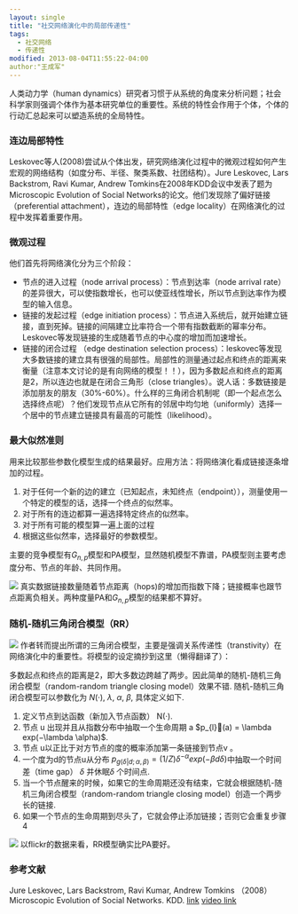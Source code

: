 ```yaml
---
layout: single
title: "社交网络演化中的局部传递性"
tags:
  - 社交网络
  - 传递性
modified: 2013-08-04T11:55:22-04:00
author:"王成军"
---
```

人类动力学（human dynamics）研究者习惯于从系统的角度来分析问题；社会科学家则强调个体作为基本研究单位的重要性。系统的特性会作用于个体，个体的行动汇总起来可以塑造系统的全局特性。


### 连边局部特性

Leskovec等人(2008)尝试从个体出发，研究网络演化过程中的微观过程如何产生宏观的网络结构（如度分布、半径、聚类系数、社团结构）。Jure Leskovec, Lars Backstrom, Ravi Kumar, Andrew Tomkins在2008年KDD会议中发表了题为Microscopic Evolution of Social Networks的论文。他们发现除了偏好链接（preferential attachment），连边的局部特性（edge locality）在网络演化的过程中发挥着重要作用。

### 微观过程
他们首先将网络演化分为三个阶段：

- 节点的进入过程（node arrival process）：节点到达率（node arrival rate）的差异很大，可以使指数增长，也可以使亚线性增长，所以节点到达率作为模型的输入信息。
- 链接的发起过程（edge initiation process）：节点进入系统后，就开始建立链接，直到死掉。链接的间隔建立比率符合一个带有指数截断的幂率分布。Leskovec等发现链接的生成随着节点的中心度的增加而加速增长。
- 链接的闭合过程 （edge destination selection process）：leskovec等发现大多数链接的建立具有很强的局部性。局部性的测量通过起点和终点的距离来衡量（注意本文讨论的是有向网络的模型！！），因为多数起点和终点的距离是2，所以连边也就是在闭合三角形（close triangles）。说人话：多数链接是添加朋友的朋友（30%-60%）。什么样的三角闭合机制呢（即一个起点怎么选择终点呢）？他们发现节点从它所有的邻居中均匀地（uniformly）选择一个居中的节点建立链接具有最高的可能性（likelihood）。

### 最大似然准则
用来比较那些参数化模型生成的结果最好。应用方法：将网络演化看成链接逐条增加的过程。

1. 对于任何一个新的边的建立（已知起点，未知终点（endpoint）），测量使用一个特定的模型的话，选择一个终点的似然率。
2. 对于所有的连边都算一遍选择特定终点的似然率。
3. 对于所有可能的模型算一遍上面的过程
4. 根据这些似然率，选择最好的参数模型。

主要的竞争模型有$G_{n, p}$模型和PA模型，显然随机模型不靠谱，PA模型则主要考虑度分布、节点的年龄、共同作用。

![](http://chengjun.qiniudn.com/edges_leskovec.PNG)
真实数据链接数量随着节点距离（hops)的增加而指数下降；链接概率也跟节点距离负相关。两种度量PA和$G_{n, p}$模型的结果都不算好。

### 随机-随机三角闭合模型（RR）
![](http://chengjun.qiniudn.com/triangle-closing.PNG)
作者转而提出所谓的三角闭合模型，主要是强调关系传递性（transtivity）在网络演化中的重要性。将模型的设定摘抄到这里（懒得翻译了）：

多数起点和终点的距离是2，即大多数边跨越了两步。因此简单的随机-随机三角闭合模型（random-random triangle closing model）效果不错. 随机-随机三角闭合模型可以参数化为 $N(·)$, $\lambda$, $\alpha$, $\beta$, 具体定义如下.

1. 定义节点到达函数（新加入节点函数） N(·).
2. 节点 u 出现并且从指数分布中抽取一个生命周期 a $p_{l}(a) = \lambda  exp(−\lambda  \alpha)$.
3. 节点 u以正比于对方节点的度的概率添加第一条链接到节点v 。
4. 一个度为d的节点u从分布
$p_{g(\delta |d; \alpha, \beta)} = (1/Z) \delta^{ − \alpha}  exp(−\beta  d  \delta)$中抽取一个时间差（time gap） $\delta$  并休眠$\delta$ 个时间点.
5. 当一个节点醒来的时候，如果它的生命周期还没有结束，它就会根据随机-随机三角闭合模型（random-random triangle closing model）创造一个两步长的链接.
6. 如果一个节点的生命周期到尽头了，它就会停止添加链接；否则它会重复步骤4

![](http://chengjun.qiniudn.com/simulated_leskovec.PNG)
以flickr的数据来看，RR模型确实比PA要好。

### 参考文献
Jure Leskovec, Lars Backstrom, Ravi Kumar, Andrew Tomkins （2008）Microscopic Evolution of Social Networks. KDD. [link](http://vdisk.weibo.com/s/3nFsyZYcoo) [video link](http://videolectures.net/kdd08_leskovec_mesn/)
